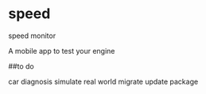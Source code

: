 # speed
speed monitor

A mobile app to test your engine 

##to do

car diagnosis
simulate real world
migrate
update package

